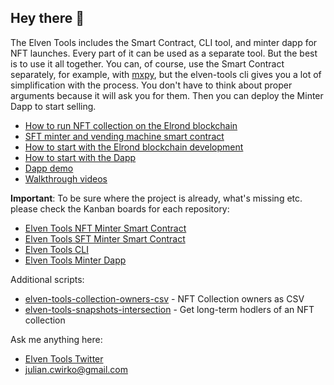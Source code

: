 ## Hey there 👋

The Elven Tools includes the Smart Contract, CLI tool, and minter dapp for NFT launches. Every part of it can be used as a separate tool. But the best is to use it all together. You can, of course, use the Smart Contract separately, for example, with [mxpy](https://docs.multiversx.com/sdk-and-tools/sdk-py/mxpy-cli/), but the elven-tools cli gives you a lot of simplification with the process. You don't have to think about proper arguments because it will ask you for them. Then you can deploy the Minter Dapp to start selling.

- [How to run NFT collection on the Elrond blockchain](https://youtu.be/resGP6a7_34)
- [SFT minter and vending machine smart contract](https://youtu.be/rMF3ItijHUA)
- [How to start with the Elrond blockchain development](https://www.julian.io/articles/how-to-start-with-elrond.html)
- [How to start with the Dapp](https://www.elven.tools/docs/how-to-start-with-the-dapp.html)
- [Dapp demo](https://dapp-demo.elven.tools/)
- [Walkthrough videos](https://www.youtube.com/channel/UCaj-mgcY9CWbLdZsC5Gt00g/videos)

**Important**: To be sure where the project is already, what's missing etc. please check the Kanban boards for each repository:
- [Elven Tools NFT Minter Smart Contract](https://github.com/orgs/ElvenTools/projects/7)
- [Elven Tools SFT Minter Smart Contract](https://github.com/orgs/ElvenTools/projects/8)
- [Elven Tools CLI](https://github.com/orgs/ElvenTools/projects/6)
- [Elven Tools Minter Dapp](https://github.com/orgs/ElvenTools/projects/5)

Additional scripts:
- [elven-tools-collection-owners-csv](https://github.com/ElvenTools/elven-tools-collection-owners-csv) - NFT Collection owners as CSV
- [elven-tools-snapshots-intersection](https://github.com/ElvenTools/elven-tools-snapshots-intersection) - Get long-term hodlers of an NFT collection

Ask me anything here:

- [Elven Tools Twitter](https://twitter.com/ElvenTools)
- julian.cwirko@gmail.com
